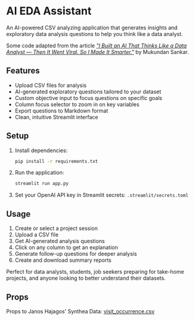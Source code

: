 # AI EDA Assistant

An AI-powered CSV analyzing application that generates insights and exploratory data analysis questions to help you think like a data analyst.

Some code adapted from the article [*"I Built an AI That Thinks Like a Data Analyst — Then It Went Viral. So I Made It Smarter."*](https://medium.com/data-science-collective/i-built-an-ai-that-thinks-like-a-data-analyst-then-it-went-viral-so-i-made-it-smarter-1f3206a8254b) by Mukundan Sankar.

## Features

- Upload CSV files for analysis
- AI-generated exploratory questions tailored to your dataset
- Custom objective input to focus questions on specific goals
- Column focus selector to zoom in on key variables
- Export questions to Markdown format
- Clean, intuitive Streamlit interface

## Setup

1. Install dependencies:

   ```bash
   pip install -r requirements.txt
   ```

2. Run the application:

   ```bash
   streamlit run app.py
   ```

3. Set your OpenAI API key in Streamlit secrets: `.streamlit/secrets.toml`

## Usage

1. Create or select a project session
2. Upload a CSV file
3. Get AI-generated analysis questions
4. Click on any column to get an explanation
5. Generate follow-up questions for deeper analysis
6. Create and download summary reports

Perfect for data analysts, students, job seekers preparing for take-home projects, and anyone looking to better understand their datasets.

## Props

Props to Janos Hajagos' Synthea Data: [visit_occurrence.csv](https://raw.githubusercontent.com/jhajagos/SyntheaData520/refs/heads/main/visit_occurrence.csv)

<br>
